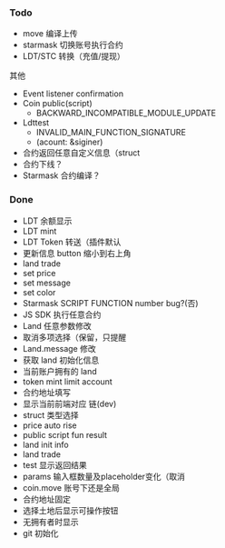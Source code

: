 ### Todo

- move 编译上传
- starmask 切换账号执行合约
- LDT/STC 转换（充值/提现）

其他

- Event listener confirmation
- Coin public(script)
  - BACKWARD_INCOMPATIBLE_MODULE_UPDATE
- Ldttest
  - INVALID_MAIN_FUNCTION_SIGNATURE
  - (acount: &siginer)
- 合约返回任意自定义信息（struct
- 合约下线？
- Starmask 合约编译？

### Done

- LDT 余额显示
- LDT mint
- LDT Token 转送（插件默认
- 更新信息 button 缩小到右上角
- land trade
- set price
- set message
- set color
- Starmask SCRIPT FUNCTION number bug?(否)
- JS SDK 执行任意合约
- Land 任意参数修改
- 取消多项选择（保留，只提醒
- Land.message 修改
- 获取 land 初始化信息
- 当前账户拥有的 land
- token mint limit account
- 合约地址填写
- 显示当前前端对应 链(dev)
- struct 类型选择
- price auto rise
- public script fun result
- land init info
- land trade
- test 显示返回结果
- params 输入框数量及placeholder变化（取消
- coin.move 账号下还是全局
- 合约地址固定
- 选择土地后显示可操作按钮
- 无拥有者时显示
- git 初始化